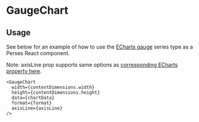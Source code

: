 # GaugeChart

## Usage

See below for an example of how to use the [ECharts gauge](https://echarts.apache.org/examples/en/index.html#chart-type-gauge) series type as a Perses React component.

Note: axisLine prop supports same options as [corresponding ECharts property here](https://echarts.apache.org/en/option.html#series-gauge.axisLine).

```tsx
<GaugeChart
  width={contentDimensions.width}
  height={contentDimensions.height}
  data={chartData}
  format={format}
  axisLine={axisLine}
/>
```

